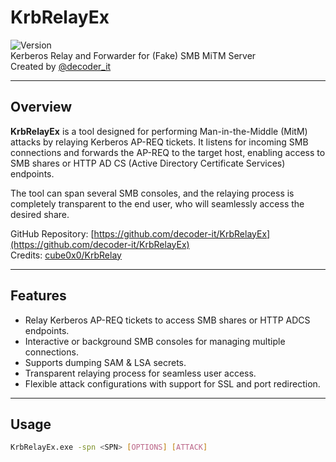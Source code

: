 # KrbRelayEx

![Version](https://img.shields.io/badge/version-1.0-blue)  
Kerberos Relay and Forwarder for (Fake) SMB MiTM Server  
Created by [@decoder_it](https://github.com/decoder-it)

---

## Overview

**KrbRelayEx** is a tool designed for performing Man-in-the-Middle (MitM) attacks by relaying Kerberos AP-REQ tickets. It listens for incoming SMB connections and forwards the AP-REQ to the target host, enabling access to SMB shares or HTTP AD CS (Active Directory Certificate Services) endpoints.  

The tool can span several SMB consoles, and the relaying process is completely transparent to the end user, who will seamlessly access the desired share.  

GitHub Repository: [https://github.com/decoder-it/KrbRelayEx](https://github.com/decoder-it/KrbRelayEx)  
Credits: [cube0x0/KrbRelay](https://github.com/cube0x0/KrbRelay)

---

## Features

- Relay Kerberos AP-REQ tickets to access SMB shares or HTTP ADCS endpoints.
- Interactive or background SMB consoles for managing multiple connections.
- Supports dumping SAM & LSA secrets.
- Transparent relaying process for seamless user access.
- Flexible attack configurations with support for SSL and port redirection.

---

## Usage

```bash
KrbRelayEx.exe -spn <SPN> [OPTIONS] [ATTACK]
